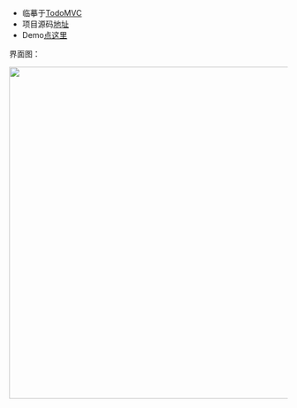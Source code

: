 - 临摹于[TodoMVC](http://todomvc.com/)
- 项目源码[地址](https://github.com/YaseminLi/to-do)
- Demo[点这里](https://yaseminli.github.io/to-do/)

界面图：

<img src='/pro/to-do.png' width=600px/>